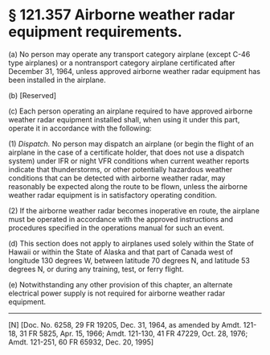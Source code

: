 # § 121.357   Airborne weather radar equipment requirements.

(a) No person may operate any transport category airplane (except C-46 type airplanes) or a nontransport category airplane certificated after December 31, 1964, unless approved airborne weather radar equipment has been installed in the airplane. 


(b) [Reserved] 


(c) Each person operating an airplane required to have approved airborne weather radar equipment installed shall, when using it under this part, operate it in accordance with the following: 


(1) *Dispatch.* No person may dispatch an airplane (or begin the flight of an airplane in the case of a certificate holder, that does not use a dispatch system) under IFR or night VFR conditions when current weather reports indicate that thunderstorms, or other potentially hazardous weather conditions that can be detected with airborne weather radar, may reasonably be expected along the route to be flown, unless the airborne weather radar equipment is in satisfactory operating condition. 


(2) If the airborne weather radar becomes inoperative en route, the airplane must be operated in accordance with the approved instructions and procedures specified in the operations manual for such an event. 


(d) This section does not apply to airplanes used solely within the State of Hawaii or within the State of Alaska and that part of Canada west of longitude 130 degrees W, between latitude 70 degrees N, and latitude 53 degrees N, or during any training, test, or ferry flight. 


(e) Notwithstanding any other provision of this chapter, an alternate electrical power supply is not required for airborne weather radar equipment. 



---

[N] [Doc. No. 6258, 29 FR 19205, Dec. 31, 1964, as amended by Amdt. 121-18, 31 FR 5825, Apr. 15, 1966; Amdt. 121-130, 41 FR 47229, Oct. 28, 1976; Amdt. 121-251, 60 FR 65932, Dec. 20, 1995] 




